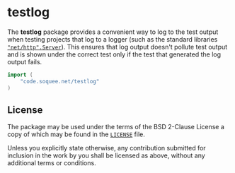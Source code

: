 # testlog

The **testlog** package provides a convenient way to log to the test output when
testing projects that log to a logger (such as the standard libraries
[`"net/http".Server`]).
This ensures that log output doesn't pollute test output and is shown under the
correct test only if the test that generated the log output fails.

```go
import (
	"code.soquee.net/testlog"
)
```

[`"net/http".Server`]: https://godoc.org/net/http#Server.ErrorLog


## License

The package may be used under the terms of the BSD 2-Clause License a copy of
which may be found in the [`LICENSE`] file.

Unless you explicitly state otherwise, any contribution submitted for inclusion
in the work by you shall be licensed as above, without any additional terms or
conditions.

[`LICENSE`]: ./LICENSE
